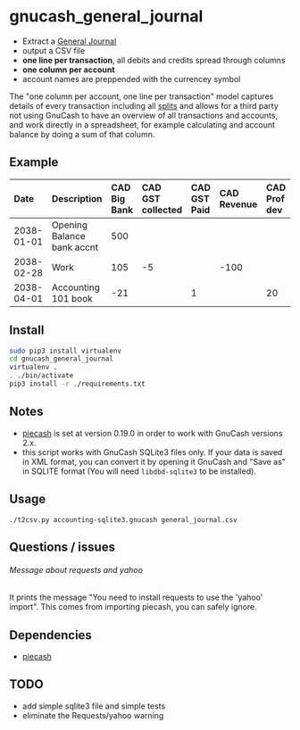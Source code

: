 # gnucash_general_journal
* Extract a [General Journal](https://en.wikipedia.org/wiki/General_journal)
* output a CSV file
* **one line per transaction**, all debits and credits spread through columns
* **one column per account**
* account names are preppended with the currencey symbol

The "one column per account, one line per transaction" model captures details of every transaction including all [splits](https://www.gnucash.org/docs/v3/C/gnucash-guide/txns-registers-txntypes.html) and allows for a third party not using GnuCash to have an overview of all transactions and accounts, and work directly in a spreadsheet, for example calculating and account balance by doing a sum of that column.

## Example
|Date|Description|CAD Big Bank|CAD GST collected|CAD GST Paid|CAD Revenue|CAD Prof dev|CAD openning balances|
|:--- |:---|:---|:---|:---|:--|:---|:---|
|2038-01-01|Opening Balance bank accnt|500|||||-500|
|2038-02-28|Work|105|-5||-100|||
|2038-04-01|Accounting 101 book|-21||1||20||

## Install
```bash
sudo pip3 install virtualenv
cd gnucash_general_journal
virtualenv .
. ./bin/activate
pip3 install -r ./requirements.txt
```

## Notes
* [piecash](https://github.com/sdementen/piecash) is set at version 0.19.0 in order to work with GnuCash versions 2.x.
* this script works with GnuCash SQLite3 files only. If your data is saved in XML format, you can convert it by opening it GnuCash and "Save as" in SQLITE format (You will need `libdbd-sqlite3` to be installed).

## Usage
    ./t2csv.py accounting-sqlite3.gnucash general_journal.csv

## Questions / issues
###### Message about requests and yahoo
It prints the message "You need to install requests to use the 'yahoo' import". This comes from importing piecash, you can safely ignore.

## Dependencies
* [piecash](https://github.com/sdementen/piecash)

## TODO
* add simple sqlite3 file and simple tests
* eliminate the Requests/yahoo warning

